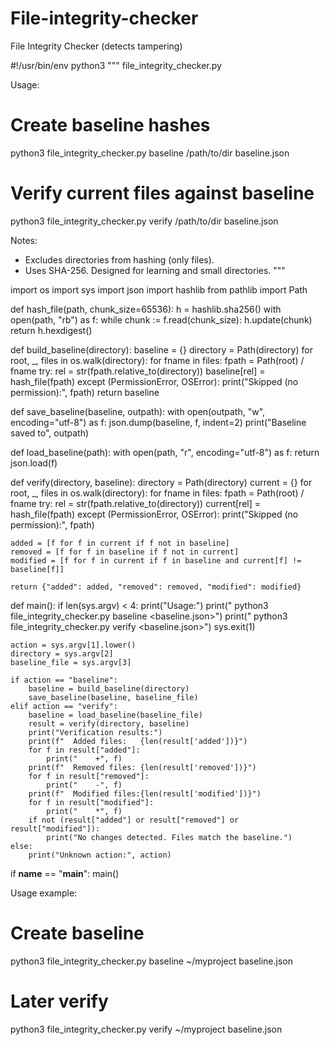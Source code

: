 # File-integrity-checker

File Integrity Checker (detects tampering)

#!/usr/bin/env python3
"""
file_integrity_checker.py

Usage:
  # Create baseline hashes
  python3 file_integrity_checker.py baseline /path/to/dir baseline.json

  # Verify current files against baseline
  python3 file_integrity_checker.py verify /path/to/dir baseline.json

Notes:
  - Excludes directories from hashing (only files).
  - Uses SHA-256. Designed for learning and small directories.
"""

import os
import sys
import json
import hashlib
from pathlib import Path

def hash_file(path, chunk_size=65536):
    h = hashlib.sha256()
    with open(path, "rb") as f:
        while chunk := f.read(chunk_size):
            h.update(chunk)
    return h.hexdigest()

def build_baseline(directory):
    baseline = {}
    directory = Path(directory)
    for root, _, files in os.walk(directory):
        for fname in files:
            fpath = Path(root) / fname
            try:
                rel = str(fpath.relative_to(directory))
                baseline[rel] = hash_file(fpath)
            except (PermissionError, OSError):
                print("Skipped (no permission):", fpath)
    return baseline

def save_baseline(baseline, outpath):
    with open(outpath, "w", encoding="utf-8") as f:
        json.dump(baseline, f, indent=2)
    print("Baseline saved to", outpath)

def load_baseline(path):
    with open(path, "r", encoding="utf-8") as f:
        return json.load(f)

def verify(directory, baseline):
    directory = Path(directory)
    current = {}
    for root, _, files in os.walk(directory):
        for fname in files:
            fpath = Path(root) / fname
            try:
                rel = str(fpath.relative_to(directory))
                current[rel] = hash_file(fpath)
            except (PermissionError, OSError):
                print("Skipped (no permission):", fpath)

    added = [f for f in current if f not in baseline]
    removed = [f for f in baseline if f not in current]
    modified = [f for f in current if f in baseline and current[f] != baseline[f]]

    return {"added": added, "removed": removed, "modified": modified}

def main():
    if len(sys.argv) < 4:
        print("Usage:")
        print("  python3 file_integrity_checker.py baseline <directory> <baseline.json>")
        print("  python3 file_integrity_checker.py verify <directory> <baseline.json>")
        sys.exit(1)

    action = sys.argv[1].lower()
    directory = sys.argv[2]
    baseline_file = sys.argv[3]

    if action == "baseline":
        baseline = build_baseline(directory)
        save_baseline(baseline, baseline_file)
    elif action == "verify":
        baseline = load_baseline(baseline_file)
        result = verify(directory, baseline)
        print("Verification results:")
        print(f"  Added files:   {len(result['added'])}")
        for f in result["added"]:
            print("    +", f)
        print(f"  Removed files: {len(result['removed'])}")
        for f in result["removed"]:
            print("    -", f)
        print(f"  Modified files:{len(result['modified'])}")
        for f in result["modified"]:
            print("    *", f)
        if not (result["added"] or result["removed"] or result["modified"]):
            print("No changes detected. Files match the baseline.")
    else:
        print("Unknown action:", action)

if __name__ == "__main__":
    main()

Usage example:

# Create baseline
python3 file_integrity_checker.py baseline ~/myproject baseline.json

# Later verify
python3 file_integrity_checker.py verify ~/myproject baseline.json

